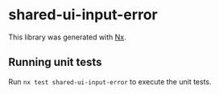 # shared-ui-input-error

This library was generated with [Nx](https://nx.dev).

## Running unit tests

Run `nx test shared-ui-input-error` to execute the unit tests.
